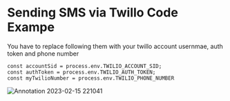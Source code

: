 # Sending SMS via Twillo Code Exampe
You have to replace following them with your twillo account usernmae, auth token and phone number
```
const accountSid = process.env.TWILIO_ACCOUNT_SID;
const authToken = process.env.TWILIO_AUTH_TOKEN;
const myTwilioNumber = process.env.TWILIO_PHONE_NUMBER
```
![Annotation 2023-02-15 221041](https://user-images.githubusercontent.com/92864027/219283049-53731b7e-6641-4e57-92b9-8e93b007ffd8.png)
